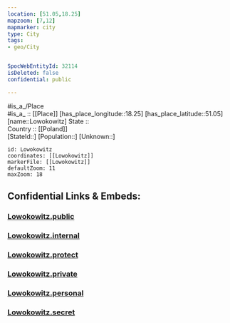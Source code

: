 ```yaml
---
location: [51.05,18.25] 
mapzoom: [7,12] 
mapmarker: city 
type: City
tags:
- geo/City


SpocWebEntityId: 32114
isDeleted: false
confidential: public

---
```

#is_a_/Place  
#is_a_ :: [[Place]] 
[has_place_longitude::18.25] 
[has_place_latitude::51.05] 
[name::Lowokowitz] 
State ::  
Country :: [[Poland]]  
[StateId::] 
[Population::] 
[Unknown::] 


```leaflet
id: Lowokowitz
coordinates: [[Lowokowitz]] 
markerFile: [[Lowokowitz]] 
defaultZoom: 11 
maxZoom: 18
```


## Confidential Links & Embeds: 

### [Lowokowitz.public](/_public/\Earth\Continent\Europe\Europe~East\Poland\Provinces~Poland\Opole\CityLowokowitz.public.md) 

### [Lowokowitz.internal](/_internal/\Earth\Continent\Europe\Europe~East\Poland\Provinces~Poland\Opole\CityLowokowitz.internal.md) 

### [Lowokowitz.protect](/_protect/\Earth\Continent\Europe\Europe~East\Poland\Provinces~Poland\Opole\CityLowokowitz.protect.md) 

### [Lowokowitz.private](/_private/\Earth\Continent\Europe\Europe~East\Poland\Provinces~Poland\Opole\CityLowokowitz.private.md) 

### [Lowokowitz.personal](/_personal/\Earth\Continent\Europe\Europe~East\Poland\Provinces~Poland\Opole\CityLowokowitz.personal.md) 

### [Lowokowitz.secret](/_secret/\Earth\Continent\Europe\Europe~East\Poland\Provinces~Poland\Opole\CityLowokowitz.secret.md)

